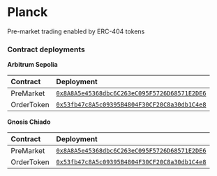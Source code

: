 # Planck

Pre-market trading enabled by ERC-404 tokens


### Contract deployments

**Arbitrum Sepolia**

| Contract | Deployment  |
| :----- | :- |
| PreMarket  | [`0x8A8A5e45368dbc6C263eC095F5726D68571E2DE6`](https://sepolia.arbiscan.io/address/0x8A8A5e45368dbc6C263eC095F5726D68571E2DE6) |
| OrderToken | [`0x53fb47c8A5c09395B4804F30CF20C8a30db1C4e8`](https://sepolia.arbiscan.io/address/0x53fb47c8A5c09395B4804F30CF20C8a30db1C4e8)|

**Gnosis Chiado**

| Contract | Deployment  |
| :----- | :- |
| PreMarket  | [`0x8A8A5e45368dbc6C263eC095F5726D68571E2DE6`](https://gnosis-chiado.blockscout.com/address/0x8A8A5e45368dbc6C263eC095F5726D68571E2DE6) |
| OrderToken | [`0x53fb47c8A5c09395B4804F30CF20C8a30db1C4e8`](https://gnosis-chiado.blockscout.com/address/0x53fb47c8A5c09395B4804F30CF20C8a30db1C4e8)|